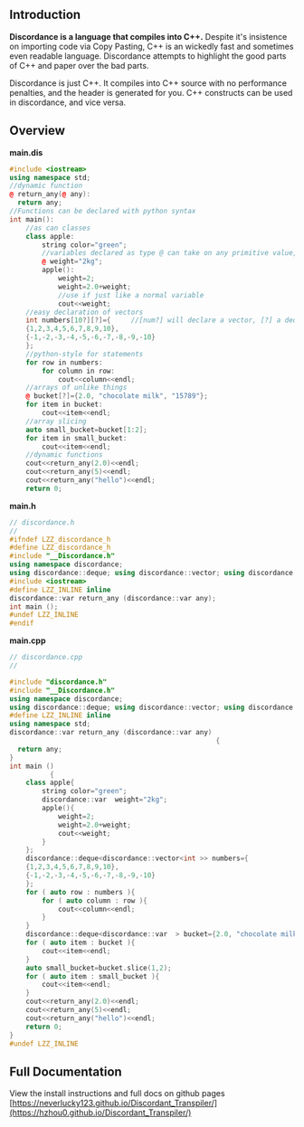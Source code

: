 ## Introduction
**Discordance is a language that compiles into C++.** Despite it's insistence on importing code via Copy Pasting, C++ is an wickedly fast and sometimes
even readable language. Discordance attempts to highlight the good parts of C++ and paper over the bad parts.

Discordance is just C++. It compiles into C++ source with no performance penalties, and the header is generated for you. 
C++ constructs can be used in discordance, and vice versa.   
## Overview  
**main.dis**
```c++
#include <iostream>
using namespace std;
//dynamic function
@ return_any(@ any):
  return any;
//Functions can be declared with python syntax
int main():
    //as can classes
    class apple:
        string color="green";
        //variables declared as type @ can take on any primitive value, including std::string
        @ weight="2kg";
        apple():
            weight=2;
            weight=2.0+weight;
            //use if just like a normal variable
            cout<<weight;
    //easy declaration of vectors
    int numbers[10?][?]={     //[num?] will declare a vector, [?] a deque
    {1,2,3,4,5,6,7,8,9,10},
    {-1,-2,-3,-4,-5,-6,-7,-8,-9,-10}
    };
    //python-style for statements
    for row in numbers:
        for column in row:
            cout<<column<<endl;
    //arrays of unlike things
    @ bucket[?]={2.0, "chocolate milk", "15789"};
    for item in bucket:
        cout<<item<<endl;
    //array slicing
    auto small_bucket=bucket[1:2];
    for item in small_bucket:
        cout<<item<<endl;
    //dynamic functions
    cout<<return_any(2.0)<<endl;
    cout<<return_any(5)<<endl;
    cout<<return_any("hello")<<endl;
    return 0;
```
**main.h**
```c++
// discordance.h
//
#ifndef LZZ_discordance_h
#define LZZ_discordance_h
#include "__Discordance.h"
using namespace discordance;
using discordance::deque; using discordance::vector; using discordance::var;
#include <iostream>
#define LZZ_INLINE inline
discordance::var return_any (discordance::var any);
int main ();
#undef LZZ_INLINE
#endif
```
**main.cpp**
```c++
// discordance.cpp
//

#include "discordance.h"
#include "__Discordance.h"
using namespace discordance;
using discordance::deque; using discordance::vector; using discordance::var;
#define LZZ_INLINE inline
using namespace std;
discordance::var return_any (discordance::var any)
                                                   {
  return any;
}
int main ()
          {
    class apple{
        string color="green";
        discordance::var  weight="2kg";
        apple(){
            weight=2;
            weight=2.0+weight;
            cout<<weight;
        }
    };
    discordance::deque<discordance::vector<int >> numbers={
    {1,2,3,4,5,6,7,8,9,10},
    {-1,-2,-3,-4,-5,-6,-7,-8,-9,-10}
    };
    for ( auto row : numbers ){
        for ( auto column : row ){
            cout<<column<<endl;
        }
    }
    discordance::deque<discordance::var  > bucket={2.0, "chocolate milk", "15789"};
    for ( auto item : bucket ){
        cout<<item<<endl;
    }
    auto small_bucket=bucket.slice(1,2);
    for ( auto item : small_bucket ){
        cout<<item<<endl;
    }
    cout<<return_any(2.0)<<endl;
    cout<<return_any(5)<<endl;
    cout<<return_any("hello")<<endl;
    return 0;
}
#undef LZZ_INLINE
```
## Full Documentation
View the install instructions and full docs on github pages
[https://neverlucky123.github.io/Discordant_Transpiler/](https://hzhou0.github.io/Discordant_Transpiler/)

